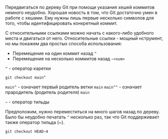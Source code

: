 Передвигаться по дереву Git при помощи указания хешей коммитов немного неудобно. 
Хорошая новость в том, что Git достаточно умен в работе с хешами. Ему нужны лишь первые несколько символов для того, чтобы идентифицировать конкретный коммит.

С относительными ссылками можно начать с какого-либо удобного места и двигаться от него.
Относительные ссылки - мощный нструмент, но мы покажем два простых способа использования:
 - Перемещение на один коммит назад `^`
 - Перемещение на несколько коммитов назад `~<num>`

`^` - оператор каретки

`git checkout main^` 

`main^` - означает первый родитель ветки `main`
`main^^` - означает прародитель (родитель родителя) `main`

`~` - оператор тильды

Предположим, нужно переместиться на много шагов назад по дереву. Было бы неудобно печатать `^` несколько раз, так что Git поддерживает также оператор тильда (~).

`git checkout HEAD~4`